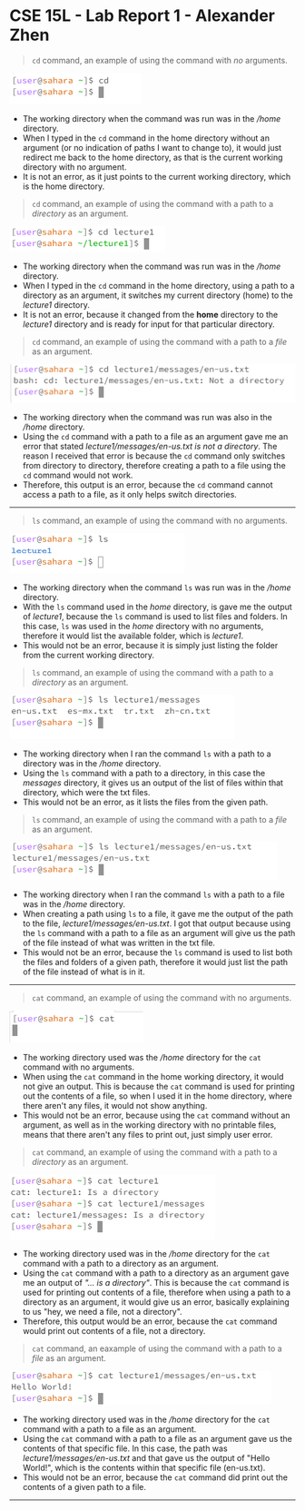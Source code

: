 # CSE 15L - Lab Report 1 - Alexander Zhen

> `cd` command, an example of using the command with *no* arguments.

![Image](cd-noargument.PNG)

* The working directory when the command was run was in the */home* directory.
* When I typed in the `cd` command in the home directory without an argument (or no indication of paths I want to change to), it would just redirect me back to the home directory, as that is the current working directory with no argument.
* It is not an error, as it just points to the current working directory, which is the home directory.

> `cd` command, an example of using the command with a path to a *directory* as an argument.

![Image](cd-2.PNG)

* The working directory when the command was run was in the */home* directory.
* When I typed in the `cd` command in the home directory, using a path to a directory as an argument, it switches my current directory (home) to the *lecture1* directory.
* It is not an error, because it changed from the **home** directory to the *lecture1* directory and is ready for input for that particular directory.

> `cd` command, an example of using the command with a path to a *file* as an argument.

![Image](cd4.PNG)

* The working directory when the command was run was also in the */home* directory.
* Using the `cd` command with a path to a file as an argument gave me an error that stated *lecture1/messages/en-us.txt is not a directory*. The reason I received that error is because the `cd` command only switches from directory to directory, therefore creating a path to a file using the `cd` command would not work.
* Therefore, this output is an error, because the `cd` command cannot access a path to a file, as it only helps switch directories. 

---

> `ls` command, an example of using the command with no arguments.

![Image](l32.PNG)

* The working directory when the command `ls` was run was in the */home* directory.
* With the `ls` command used in the *home* directory, is gave me the output of *lecture1*, because the `ls` command is used to list files and folders. In this case, `ls` was used in the *home* directory with no arguments, therefore it would list the available folder, which is *lecture1*.
* This would not be an error, because it is simply just listing the folder from the current working directory.

> `ls` command, an example of using the command with a path to a *directory* as an argument.

![Image](ls2.PNG)

* The working directory when I ran the command `ls` with a path to a directory was in the */home* directory.
* Using the `ls` command with a path to a directory, in this case the *messages* directory, it gives us an output of the list of files within that directory, which were the txt files.
* This would not be an error, as it lists the files from the given path.
  
> `ls` command, an example of using the command with a path to a *file* as an argument.

![Image](ls3.PNG)

* The working directory when I ran the command `ls` with a path to a file was in the */home* directory.
* When creating a path using `ls` to a file, it gave me the output of the path to the file, *lecture1/messages/en-us.txt*. I got that output because using the `ls` command with a path to a file as an argument will give us the path of the file instead of what was written in the txt file.
* This would not be an error, because the `ls` command is used to list both the files and folders of a given path, therefore it would just list the path of the file instead of what is in it.

---

> `cat` command, an example of using the command with no arguments.

![Image](cat1.PNG)

* The working directory used was the */home* directory for the `cat` command with no arguments.
* When using the `cat` command in the home working directory, it would not give an output. This is because the `cat` command is used for printing out the contents of a file, so when I used it in the home directory, where there aren't any files, it would not show anything.
* This would not be an error, because using the `cat` command without an argument, as well as in the working directory with no printable files, means that there aren't any files to print out, just simply user error.

> `cat` command, an example of using the command with a path to a *directory* as an argument.

![Image](cat2.PNG)

* The working directory used was in the */home* directory for the `cat` command with a path to a directory as an argument.
* Using the `cat` command with a path to a directory as an argument gave me an output of *"... is a directory"*. This is because the `cat` command is used for printing out contents of a file, therefore when using a path to a directory as an argument, it would give us an error, basically explaining to us "hey, we need a file, not a directory".
* Therefore, this output would be an error, because the `cat` command would print out contents of a file, not a directory.

> `cat` command, an eaxample of using the command with a path to a *file* as an argument.

![Image](cat3.PNG)

* The working directory used was in the */home* directory for the `cat` command with a path to a file as an argument.
* Using the `cat` command with a path to a file as an argument gave us the contents of that specific file. In this case, the path was *lecture1/messages/en-us.txt* and that gave us the output of "Hello World!", which is the contents within that specific file (en-us.txt).
* This would not be an error, because the `cat` command did print out the contents of a given path to a file.  
---
